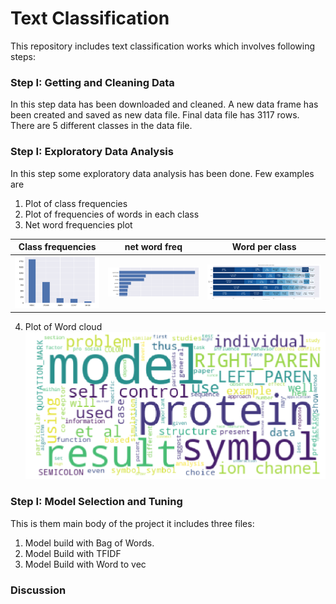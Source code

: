 
[//]: # (Image References)

[image1]: ./pic/1.png
[image2]: ./pic/2.png 
[image3]: ./pic/3.png 
[image4]: ./pic/4.png 


# Text Classification

This repository includes text classification works which involves following steps:


### Step I: Getting and Cleaning Data
In this step data has been downloaded and cleaned. A new data frame has been created and saved as new data file. Final data file has 3117 rows. There are 5 different classes in the data file.


### Step I: Exploratory Data Analysis
In this step some exploratory data analysis has been done. Few examples are
1. Plot of class frequencies
2. Plot of  frequencies of words in each class
3. Net word frequencies plot




| Class frequencies         | net word freq     | Word per class     |
| ------------- |:-------------:| ------|
|![Left][image1] | ![Center][image2] | ![Right][image3]

4. Plot of Word cloud
![alt text][image4]

### Step I: Model Selection and Tuning
This is them main body of the project it includes three files:
1. Model build with Bag of Words. 
2. Model Build with TFIDF
3. Model Build with Word to vec

### Discussion


